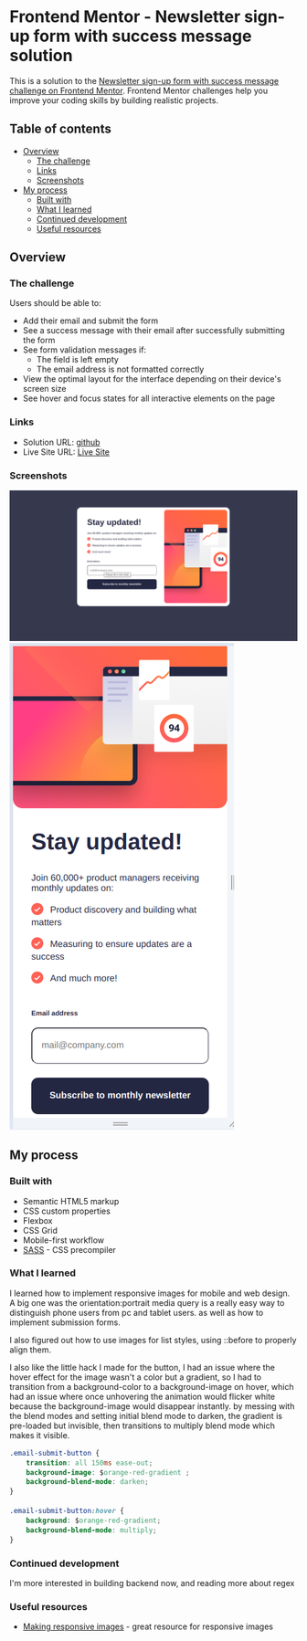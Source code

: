 # Frontend Mentor - Newsletter sign-up form with success message solution

This is a solution to the [Newsletter sign-up form with success message challenge on Frontend Mentor](https://www.frontendmentor.io/challenges/newsletter-signup-form-with-success-message-3FC1AZbNrv). Frontend Mentor challenges help you improve your coding skills by building realistic projects. 

## Table of contents

- [Overview](#overview)
  - [The challenge](#the-challenge)
  - [Links](#links)
  - [Screenshots](#screenshots)
- [My process](#my-process)
  - [Built with](#built-with)
  - [What I learned](#what-i-learned)
  - [Continued development](#continued-development)
  - [Useful resources](#useful-resources)



## Overview

### The challenge

Users should be able to:

- Add their email and submit the form
- See a success message with their email after successfully submitting the form
- See form validation messages if:
  - The field is left empty
  - The email address is not formatted correctly
- View the optimal layout for the interface depending on their device's screen size
- See hover and focus states for all interactive elements on the page




### Links

- Solution URL: [github](https://github.com/lukeSchwade/newsletter-sign-up-with-success-message)
- Live Site URL: [Live Site](https://lukeschwade.github.io/newsletter-sign-up-with-success-message/)

### Screenshots

  ![Desktop preview](./design/Final%20Screenshot%20Desktop.png)
  ![Mobile preview](./design/Final%20Screenshot%20Mobile.png)
  
## My process

### Built with

- Semantic HTML5 markup
- CSS custom properties
- Flexbox
- CSS Grid
- Mobile-first workflow
- [SASS](https://sass-lang.com/) - CSS precompiler



### What I learned

I learned how to implement responsive images for mobile and web design. A big one was the orientation:portrait media query is a really easy way to distinguish phone users from pc and tablet users. as well as how to implement submission forms.

I also figured out how to use images for list styles, using ::before to properly align them.

I also like the little hack I made for the button, I had an issue where the hover effect for the image wasn't a color but a gradient, so I had to transition from a background-color to a background-image on hover, which had an issue where once unhovering the animation would flicker white because the background-image would disappear instantly.
by messing with the blend modes and setting initial blend mode to darken, the gradient is pre-loaded but invisible, then transitions to multiply blend mode which makes it visible.

```css
.email-submit-button {
    transition: all 150ms ease-out;
    background-image: $orange-red-gradient ;
    background-blend-mode: darken;
}

.email-submit-button:hover {
    background: $orange-red-gradient;
    background-blend-mode: multiply;
}
```



### Continued development

I'm more interested in building backend now, and reading more about regex

### Useful resources

- [Making responsive images](https://developer.mozilla.org/en-US/docs/Learn/HTML/Multimedia_and_embedding/Responsive_images) - great resource for responsive images

